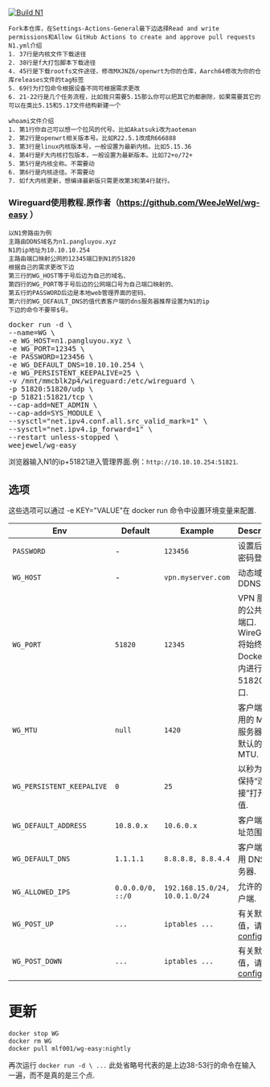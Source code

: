 [![Build N1](https://github.com/aimcrfui/N1_Pack/actions/workflows/N1.yml/badge.svg)](https://github.com/MXJNZ6/Flippy-D/actions/workflows/N1.yml)
```
Fork本仓库，在Settings-Actions-General最下边选择Read and write permissions和Allow GitHub Actions to create and approve pull requests
N1.yml介绍
1. 37行是内核文件下载途径
2. 38行是f大打包脚本下载途径
4. 45行是下载rootfs文件途径，修改MXJNZ6/openwrt为你的仓库，Aarch64修改为你的仓库releases文件的tag标签
5. 69行为打包命令根据设备不同可根据需求更改
6. 21-22行是几个任务流程，比如我只需要5.15那么你可以把其它的都删除，如果需要其它的可以在类比5.15和5.17文件结构新建一个
```
```
whoami文件介绍
1. 第1行你自己可以想一个拉风的代号。比如Akatsuki改为aoteman
2. 第2行是openwrt相关版本号。比如R22.5.1改成R666888
3. 第3行是linux内核版本号，一般设置为最新内核。比如5.15.36
4. 第4行是F大内核打包版本，一般设置为最新版本。比如72+o/72+
5. 第5行是内核全称。不需要动
6. 第6行是内核途径。不需要动
7. 如f大内核更新，想编译最新版只需更改第3和第4行就行。
```
### Wireguard使用教程.原作者（https://github.com/WeeJeWel/wg-easy ）
```
以N1旁路由为例
主路由DDNS域名为n1.pangluyou.xyz
N1的ip地址为10.10.10.254
主路由端口映射公网的12345端口到N1的51820
根据自己的需求更改下边
第三行的WG_HOST等于号后边为自己的域名、
第四行的WG_PORT等于号后边的公网端口号为自己端口映射的、
第五行的PASSWORD后边是本地web管理界面的密码、
第六行的WG_DEFAULT_DNS的值代表客户端的dns服务器推荐设置为N1的ip
下边的命令不要带$号。
```

<pre>
docker run -d \
--name=WG \
-e WG_HOST=n1.pangluyou.xyz \
-e WG_PORT=12345 \
-e PASSWORD=123456 \
-e WG_DEFAULT_DNS=10.10.10.254 \
-e WG_PERSISTENT_KEEPALIVE=25 \
-v /mnt/mmcblk2p4/wireguard:/etc/wireguard \
-p 51820:51820/udp \
-p 51821:51821/tcp \
--cap-add=NET_ADMIN \
--cap-add=SYS_MODULE \
--sysctl="net.ipv4.conf.all.src_valid_mark=1" \
--sysctl="net.ipv4.ip_forward=1" \
--restart unless-stopped \
weejewel/wg-easy
</pre>

浏览器输入N1的ip+51821进入管理界面.例：`http://10.10.10.254:51821`.

## 选项

这些选项可以通过 -e KEY="VALUE"在 docker run 命令中设置环境变量来配置.

| Env | Default | Example | Description |
| - | - | - | - |
| `PASSWORD` | - | `123456` | 设置后需要密码登录. |
| `WG_HOST` | - | `vpn.myserver.com` | 动态域名DDNS. |
| `WG_PORT` | `51820` | `12345` | VPN 服务器的公共UDP端口. WireGuard 将始终在 Docker 容器内进行侦听 51820 端口. |
| `WG_MTU` | `null` | `1420` | 客户端将使用的 MTU .服务器使用默认的 WG MTU. |
| `WG_PERSISTENT_KEEPALIVE` | `0` | `25` | 以秒为单位保持“连接”打开的值. |
| `WG_DEFAULT_ADDRESS` | `10.8.0.x` | `10.6.0.x` | 客户端 IP 地址范围. |
| `WG_DEFAULT_DNS` | `1.1.1.1` | `8.8.8.8, 8.8.4.4` | 客户端将使用 DNS 服务器. |
| `WG_ALLOWED_IPS` | `0.0.0.0/0, ::/0` | `192.168.15.0/24, 10.0.1.0/24` | 允许的 IP 客户端. |
| `WG_POST_UP` | `...` | `iptables ...` | 有关默认值，请参见 [config.js](https://github.com/WeeJeWel/wg-easy/blob/master/src/config.js#L19) . |
| `WG_POST_DOWN` | `...` | `iptables ...` | 有关默认值，请参见 [config.js](https://github.com/WeeJeWel/wg-easy/blob/master/src/config.js#L26) . |

# 更新

```bash
docker stop WG
docker rm WG
docker pull mlf001/wg-easy:nightly
```

再次运行 `docker run -d \ ...` 此处省略号代表的是上边38-53行的命令在输入一遍，而不是真的是三个点.
